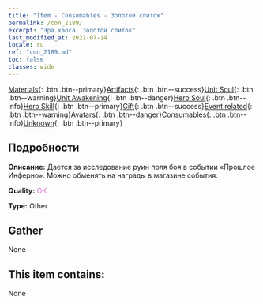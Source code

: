```yaml
---
title: "Item - Consumables - Золотой слиток"
permalink: /con_2189/
excerpt: "Эра хаоса  Золотой слиток"
last_modified_at: 2021-07-14
locale: ru
ref: "con_2189.md"
toc: false
classes: wide
---
```

 [Materials](/ItemsRU/){: .btn .btn--primary}[Artifacts](/ItemsRU/Artifacts/){: .btn .btn--success}[Unit Soul](/ItemsRU/UnitSoul/){: .btn .btn--warning}[Unit Awakening](/ItemsRU/UnitAwakening/){: .btn .btn--danger}[Hero Soul](/ItemsRU/HeroSoul/){: .btn .btn--info}[Hero Skill](/ItemsRU/HeroSkill/){: .btn .btn--primary}[Gift](/ItemsRU/Gift/){: .btn .btn--success}[Event related](/ItemsRU/Events/){: .btn .btn--warning}[Avatars](/ItemsRU/Avatars/){: .btn .btn--danger}[Consumables](/ItemsRU/Consumables/){: .btn .btn--info}[Unknown](/ItemsRU/Unknown/){: .btn .btn--primary}

## Подробности
 **Описание:** Дается за исследование руин поля боя в событии «Прошлое Инферно». Можно обменять на награды в магазине события.

 **Quality:** <span style="color: #DA70D6">OK</span>

 **Type:** Other

## Gather

  None

## This item contains:

  None

